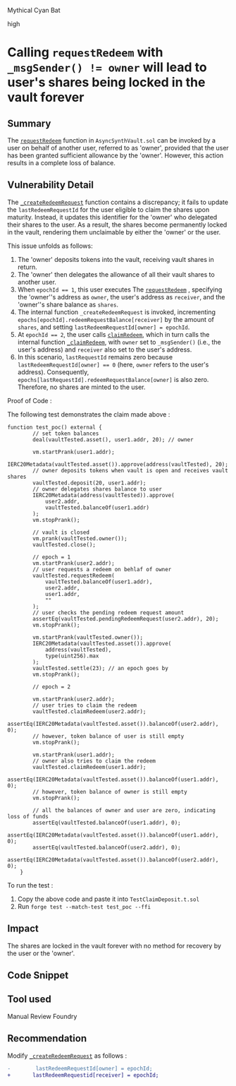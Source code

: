 Mythical Cyan Bat

high

# Calling `requestRedeem` with `_msgSender() != owner`  will lead to user's shares being locked in the vault forever

## Summary
The [`requestRedeem`](https://github.com/sherlock-audit/2024-03-amphor/blob/main/asynchronous-vault/src/AsyncSynthVault.sol#L477) function in `AsyncSynthVault.sol` can be invoked by a user on behalf of another user, referred to as 'owner', provided that the user has been granted sufficient allowance by the 'owner'. However, this action results in a complete loss of balance.


## Vulnerability Detail
The [`_createRedeemRequest`](https://github.com/sherlock-audit/2024-03-amphor/blob/main/asynchronous-vault/src/AsyncSynthVault.sol#L721) function contains a discrepancy; it fails to update the `lastRedeemRequestId` for the user eligible to claim the shares upon maturity. Instead, it updates this identifier for the 'owner' who delegated their shares to the user. As a result, the shares become permanently locked in the vault, rendering them unclaimable by either the 'owner' or the user.

This issue unfolds as follows:

1. The 'owner' deposits tokens into the vault, receiving vault shares in return.
2. The 'owner' then delegates the allowance of all their vault shares to another user.
3. When `epochId == 1`, this user executes The [`requestRedeem`](https://github.com/sherlock-audit/2024-03-amphor/blob/main/asynchronous-vault/src/AsyncSynthVault.sol#L477) , specifying the 'owner''s address as `owner`, the user's address as `receiver`, and the 'owner''s share balance as `shares`.
4. The internal function `_createRedeemRequest` is invoked, incrementing `epochs[epochId].redeemRequestBalance[receiver]` by the amount of `shares`, and setting `lastRedeemRequestId[owner] = epochId`.
5. At `epochId == 2`, the user calls [`claimRedeem`](https://github.com/sherlock-audit/2024-03-amphor/blob/main/asynchronous-vault/src/AsyncSynthVault.sol#L521), which in turn calls the internal function [`_claimRedeem`](https://github.com/sherlock-audit/2024-03-amphor/blob/main/asynchronous-vault/src/AsyncSynthVault.sol#L758), with `owner` set to `_msgSender()` (i.e., the user's address) and `receiver` also set to the user's address.
6. In this scenario, `lastRequestId` remains zero because `lastRedeemRequestId[owner] == 0` (here, `owner` refers to the user's address). Consequently, `epochs[lastRequestId].redeemRequestBalance[owner]` is also zero. Therefore, no shares are minted to the user.


Proof of Code : 

The following test demonstrates the claim made above : 

```solidity
function test_poc() external {
        // set token balances
        deal(vaultTested.asset(), user1.addr, 20); // owner

        vm.startPrank(user1.addr);
        IERC20Metadata(vaultTested.asset()).approve(address(vaultTested), 20);
        // owner deposits tokens when vault is open and receives vault shares
        vaultTested.deposit(20, user1.addr);
        // owner delegates shares balance to user
        IERC20Metadata(address(vaultTested)).approve(
            user2.addr,
            vaultTested.balanceOf(user1.addr)
        );
        vm.stopPrank();

        // vault is closed
        vm.prank(vaultTested.owner());
        vaultTested.close();

        // epoch = 1
        vm.startPrank(user2.addr);
        // user requests a redeem on behlaf of owner
        vaultTested.requestRedeem(
            vaultTested.balanceOf(user1.addr),
            user2.addr,
            user1.addr,
            ""
        );
        // user checks the pending redeem request amount
        assertEq(vaultTested.pendingRedeemRequest(user2.addr), 20);
        vm.stopPrank();

        vm.startPrank(vaultTested.owner());
        IERC20Metadata(vaultTested.asset()).approve(
            address(vaultTested),
            type(uint256).max
        );
        vaultTested.settle(23); // an epoch goes by
        vm.stopPrank();

        // epoch = 2

        vm.startPrank(user2.addr);
        // user tries to claim the redeem
        vaultTested.claimRedeem(user2.addr);
        assertEq(IERC20Metadata(vaultTested.asset()).balanceOf(user2.addr), 0);
        // however, token balance of user is still empty
        vm.stopPrank();

        vm.startPrank(user1.addr);
        // owner also tries to claim the redeem
        vaultTested.claimRedeem(user1.addr);
        assertEq(IERC20Metadata(vaultTested.asset()).balanceOf(user1.addr), 0);
        // however, token balance of owner is still empty
        vm.stopPrank();

        // all the balances of owner and user are zero, indicating loss of funds
        assertEq(vaultTested.balanceOf(user1.addr), 0);
        assertEq(IERC20Metadata(vaultTested.asset()).balanceOf(user1.addr), 0);
        assertEq(vaultTested.balanceOf(user2.addr), 0);
        assertEq(IERC20Metadata(vaultTested.asset()).balanceOf(user2.addr), 0);
    }
```
To run the test : 
1. Copy the above code and paste it into `TestClaimDeposit.t.sol`
2. Run `forge test --match-test test_poc --ffi`

## Impact
The shares are locked in the vault forever with no method for recovery by the user or the 'owner'. 

## Code Snippet

## Tool used

Manual Review
Foundry

## Recommendation
Modify [`_createRedeemRequest`](https://github.com/sherlock-audit/2024-03-amphor/blob/main/asynchronous-vault/src/AsyncSynthVault.sol#L721) as follows : 
```diff
-        lastRedeemRequestId[owner] = epochId;
+       lastRedeemRequestid[receiver] = epochId;

```
